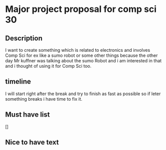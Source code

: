 # Major project proposal for comp sci 30

## Description
I want to create something which is related to electronics and involves Comp Sci for ex like a sumo robot or some other things because the other day Mr kuffner was talking about the sumo Robot and i am interested in that and i thought of using it for Comp Sci too.

## timeline
I will start right after the break and try to finish as fast as possible so if leter something breaks i have time to fix it.

## Must have list
[] 

## Nice to have text

